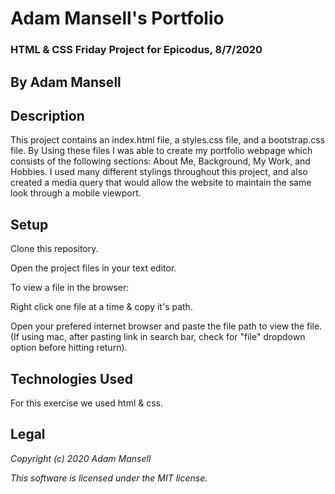# Adam Mansell's Portfolio

### HTML & CSS Friday Project for Epicodus, 8/7/2020

## **By Adam Mansell**

## Description
This project contains an index.html file, a styles.css file, and a bootstrap.css file. By Using these files I was able to create my portfolio webpage which consists of the following sections: About Me, Background, My Work, and Hobbies.
I used many different stylings throughout this project, and also created a media query that would allow the website to maintain the same look through a mobile viewport.

## Setup
Clone this repository.

Open the project files in your text editor.

To view a file in the browser:

Right click one file at a time & copy it's path.

Open your prefered internet browser and paste the file path to view the file.
(If using mac, after pasting link in search bar, check for "file" dropdown option before hitting return).

## Technologies Used
For this exercise we used html & css.

## Legal
_Copyright (c) 2020 Adam Mansell_


_This software is licensed under the MIT license._